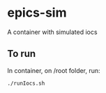 # epics-sim

A container with simulated iocs

## To run

In container, on /root folder, run:

`./runIocs.sh`


